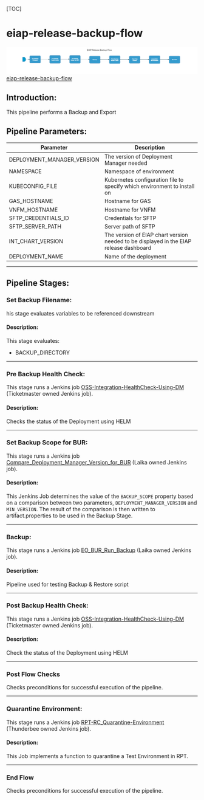 [TOC]

# eiap-release-backup-flow

![eiap_release_backup_flow](../diagrams/eiap_release_backup_flow.png)
[eiap-release-backup-flow](https://spinnaker.rnd.gic.ericsson.se/#/applications/eiap-release-e2e-cicd/executions/configure/5b07fdbe-a832-4ff3-baa1-946a90c8b610)
## Introduction:
This pipeline performs a Backup and Export

## Pipeline Parameters:
| Parameter | Description |
|-----|-----|
| DEPLOYMENT_MANAGER_VERSION | The version of Deployment Manager needed |
| NAMESPACE | Namespace of environment |
| KUBECONFIG_FILE | Kubernetes configuration file to specify which environment to install on |
| GAS_HOSTNAME | Hostname for GAS |
| VNFM_HOSTNAME | Hostname for VNFM |
| SFTP_CREDENTIALS_ID | Credentials for SFTP |
| SFTP_SERVER_PATH | Server path of SFTP |
| INT_CHART_VERSION | The version of EIAP chart version needed to be displayed in the EIAP release dashboard |
| DEPLOYMENT_NAME | Name of the deployment |

 * * *

## Pipeline Stages:

### Set Backup Filename:
his stage evaluates variables to be referenced downstream

#### Description:
This stage evaluates:

- BACKUP_DIRECTORY

 * * *

### Pre Backup Health Check:
This stage runs a Jenkins job [OSS-Integration-HealthCheck-Using-DM](https://fem5s11-eiffel052.eiffel.gic.ericsson.se:8443/jenkins/job/OSS-Integration-HealthCheck-Using-DM) (Ticketmaster owned Jenkins job).

#### Description:
Checks the status of the Deployment using HELM

 * * *
### Set Backup Scope for BUR:
This stage runs a Jenkins job [Compare_Deployment_Manager_Version_for_BUR](https://fem5s11-eiffel052.eiffel.gic.ericsson.se:8443/jenkins/job/Compare_Deployment_Manager_Version_for_BUR/) (Laika owned Jenkins job).

#### Description:
This Jenkins Job determines the value of the `BACKUP_SCOPE` property based on a comparison between two parameters, `DEPLOYMENT_MANAGER_VERSION` and `MIN_VERSION`. The result of the comparison is then written to artifact.properties to be used in the Backup Stage.

 * * *
### Backup:
This stage runs a Jenkins job [EO_BUR_Run_Backup](https://fem5s11-eiffel052.eiffel.gic.ericsson.se:8443/jenkins/job/EO_BUR_Run_Backup) (Laika owned Jenkins job).

#### Description:
Pipeline used for testing Backup & Restore script

 * * *
### Post Backup Health Check:
This stage runs a Jenkins job [OSS-Integration-HealthCheck-Using-DM](https://fem5s11-eiffel052.eiffel.gic.ericsson.se:8443/jenkins/job/OSS-Integration-HealthCheck-Using-DM) (Ticketmaster owned Jenkins job).

#### Description:
Check the status of the Deployment using HELM

 * * *
### Post Flow Checks

Checks preconditions for successful execution of the pipeline.
 * * *
### Quarantine Environment:
This stage runs a Jenkins job [RPT-RC_Quarantine-Environment](https://fem5s11-eiffel216.eiffel.gic.ericsson.se:8443/jenkins/job/RPT-RC_Quarantine-Environment) (Thunderbee owned Jenkins job).

#### Description:
This Job implements a function to quarantine a Test Environment in RPT.

 * * *
### End Flow

Checks preconditions for successful execution of the pipeline.

